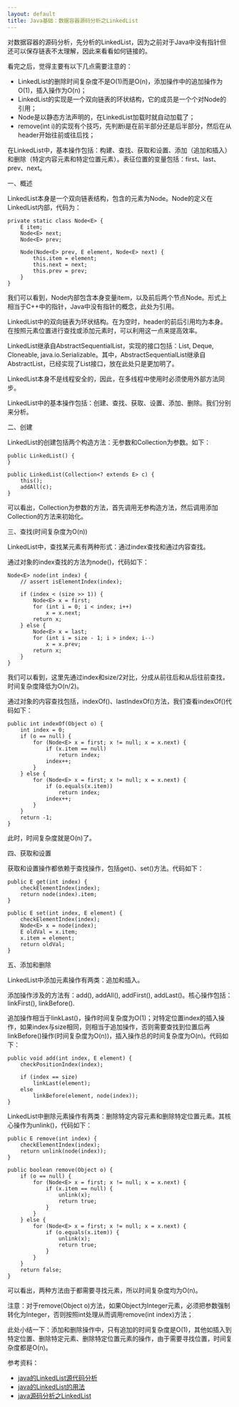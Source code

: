 ```yaml
---
layout: default
title: Java基础：数据容器源码分析之LinkedList
---
```

对数据容器的源码分析，先分析的LinkedList，因为之前对于Java中没有指针但还可以保存链表不太理解，因此来看看如何链接的。

看完之后，觉得主要有以下几点需要注意的：

* LinkedList的删除时间复杂度不是O(1)而是O(n)，添加操作中的追加操作为O(1)，插入操作为O(n)；
* LinkedList的实现是一个双向链表的环状结构，它的成员是一个个对Node的引用；
* Node是以静态方法声明的，在LinkedList加载时就自动加载了；
* remove(int i)的实现有个技巧，先判断i是在前半部分还是后半部分，然后在从header开始往前或往后找；

在LinkedList中，基本操作包括：构建、查找、获取和设置、添加（追加和插入）和删除（特定内容元素和特定位置元素）。表征位置的变量包括：first、last、prev、next。

一、概述

LinkedList本身是一个双向链表结构，包含的元素为Node。Node的定义在LinkedList内部，代码为：

    private static class Node<E> {
        E item;
        Node<E> next;
        Node<E> prev;

        Node(Node<E> prev, E element, Node<E> next) {
            this.item = element;
            this.next = next;
            this.prev = prev;
        }
    }

我们可以看到，Node内部包含本身变量item，以及前后两个节点Node。形式上相当于C++中的指针，Java中没有指针的概念，此处为引用。

LinkedList中的双向链表为环状结构。在为空时，header的前后引用均为本身。在按照元素位置进行查找或添加元素时，可以利用这一点来提高效率。

LinkedList继承自AbstractSequentialList，实现的接口包括：List, Deque, Cloneable, java.io.Serializable。其中，AbstractSequentialList继承自AbstractList，已经实现了List接口，放在此处只是更加明了。

LinkedList本身不是线程安全的，因此，在多线程中使用时必须使用外部方法同步。

LinkedList中的基本操作包括：创建、查找、获取、设置、添加、删除。我们分别来分析。

二、创建

LinkedList的创建包括两个构造方法：无参数和Collection为参数。如下：

    public LinkedList() {
    }

    public LinkedList(Collection<? extends E> c) {
        this();
        addAll(c);
    }

可以看出，Collection为参数的方法，首先调用无参构造方法，然后调用添加Collection的方法来初始化。

三、查找(时间复杂度为O(n))

LinkedList中，查找某元素有两种形式：通过index查找和通过内容查找。

通过对象的index查找的方法为node()，代码如下：

    Node<E> node(int index) {
        // assert isElementIndex(index);

        if (index < (size >> 1)) {
            Node<E> x = first;
            for (int i = 0; i < index; i++)
                x = x.next;
            return x;
        } else {
            Node<E> x = last;
            for (int i = size - 1; i > index; i--)
                x = x.prev;
            return x;
        }
    }

我们可以看到，这里先通过index和size/2对比，分成从前往后和从后往前查找，时间复杂度降低为O(n/2)。

通过对象的内容查找包括，indexOf()、lastIndexOf()方法，我们查看indexOf()代码如下：

    public int indexOf(Object o) {
        int index = 0;
        if (o == null) {
            for (Node<E> x = first; x != null; x = x.next) {
                if (x.item == null)
                    return index;
                index++;
            }
        } else {
            for (Node<E> x = first; x != null; x = x.next) {
                if (o.equals(x.item))
                    return index;
                index++;
            }
        }
        return -1;
    }

此时，时间复杂度就是O(n)了。    

四、获取和设置

获取和设置操作都依赖于查找操作，包括get()、set()方法。代码如下：

    public E get(int index) {
        checkElementIndex(index);
        return node(index).item;
    }

    public E set(int index, E element) {
        checkElementIndex(index);
        Node<E> x = node(index);
        E oldVal = x.item;
        x.item = element;
        return oldVal;
    }

五、添加和删除

LinkedList中添加元素操作有两类：追加和插入。

添加操作涉及的方法有：add(), addAll(), addFirst(), addLast()。核心操作包括：linkFirst(), linkBefore().

追加操作相当于linkLast()，操作时间复杂度为O(1)；对特定位置index的插入操作，如果index与size相同，则相当于追加操作，否则需要查找到位置后再linkBefore()操作(时间复杂度为O(n))，插入操作总的时间复杂度为O(n)。代码如下：

    public void add(int index, E element) {
        checkPositionIndex(index);

        if (index == size)
            linkLast(element);
        else
            linkBefore(element, node(index));
    }

LinkedList中删除元素操作有两类：删除特定内容元素和删除特定位置元素。其核心操作为unlink()，代码如下：

    public E remove(int index) {
        checkElementIndex(index);
        return unlink(node(index));
    }

    public boolean remove(Object o) {
        if (o == null) {
            for (Node<E> x = first; x != null; x = x.next) {
                if (x.item == null) {
                    unlink(x);
                    return true;
                }
            }
        } else {
            for (Node<E> x = first; x != null; x = x.next) {
                if (o.equals(x.item)) {
                    unlink(x);
                    return true;
                }
            }
        }
        return false;
    }

可以看出，两种方法由于都需要寻找元素，所以时间复杂度均为O(n)。

注意：对于remove(Object o)方法，如果Object为Integer元素，必须把参数强制转化为Integer，否则按照int处理从而调用remove(int index)方法；

此处小结一下：添加和删除操作中，只有追加的时间复杂度是O(1)，其他如插入到特定位置、删除特定元素、删除特定位置元素的操作，由于需要寻找位置，时间复杂度都是O(n)。



参考资料：

* [java的LinkedList源代码分析 ](http://blog.sina.com.cn/s/blog_463b79ca01010w3g.html)
* [java的LinkedList的用法](http://java-admin.iteye.com/blog/1158750)
* [java源码分析之LinkedList](http://blog.csdn.net/jzhf2012/article/details/8540543)




